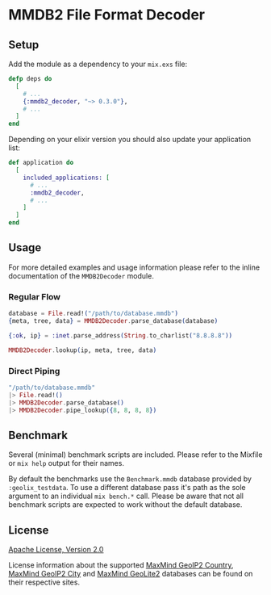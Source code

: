 # MMDB2 File Format Decoder

## Setup

Add the module as a dependency to your `mix.exs` file:

```elixir
defp deps do
  [
    # ...
    {:mmdb2_decoder, "~> 0.3.0"},
    # ...
  ]
end
```

Depending on your elixir version you should also update your application list:

```elixir
def application do
  [
    included_applications: [
      # ...
      :mmdb2_decoder,
      # ...
    ]
  ]
end
```

## Usage

For more detailed examples and usage information please refer to the inline documentation of the `MMDB2Decoder` module.

### Regular Flow

```elixir
database = File.read!("/path/to/database.mmdb")
{meta, tree, data} = MMDB2Decoder.parse_database(database)

{:ok, ip} = :inet.parse_address(String.to_charlist("8.8.8.8"))

MMDB2Decoder.lookup(ip, meta, tree, data)
```

### Direct Piping

```elixir
"/path/to/database.mmdb"
|> File.read!()
|> MMDB2Decoder.parse_database()
|> MMDB2Decoder.pipe_lookup({8, 8, 8, 8})
```

## Benchmark

Several (minimal) benchmark scripts are included. Please refer to the Mixfile or `mix help` output for their names.

By default the benchmarks use the `Benchmark.mmdb` database provided by `:geolix_testdata`. To use a different database pass it's path as the sole argument to an individual `mix bench.*` call. Please be aware that not all benchmark scripts are expected to work without the default database.

## License

[Apache License, Version 2.0](http://www.apache.org/licenses/LICENSE-2.0)

License information about the supported [MaxMind GeoIP2 Country](http://www.maxmind.com/en/country), [MaxMind GeoIP2 City](http://www.maxmind.com/en/city) and [MaxMind GeoLite2](http://dev.maxmind.com/geoip/geoip2/geolite2/) databases can be found on their respective sites.
